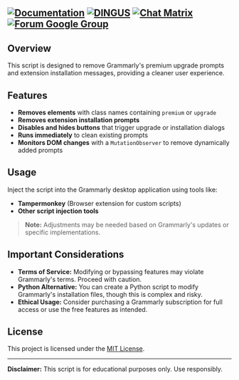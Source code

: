 <a href="https://geotrek.readthedocs.io/" rel="nofollow"><img alt="Documentation" src="https://img.shields.io/badge/Documentation-red.svg" style="max-width:100%;"></a>
<a href="https://demo-admin.geotrek.fr/" rel="nofollow"><img alt="DINGUS" src="https://img.shields.io/badge/Demo-purple.svg" style="max-width:100%;"></a>
<a href="https://matrix.to/#/%23geotrek:matrix.org" rel="nofollow"><img alt="Chat Matrix" src="https://img.shields.io/badge/Chat-blue.svg" style="max-width:100%;"></a>
<a href="https://groups.google.com/g/geotrek-fr" rel="nofollow"><img alt="Forum Google Group" src="https://img.shields.io/badge/Forum-brightgreen.svg" style="max-width:100%;"></a>
---

## Overview
This script is designed to remove Grammarly's premium upgrade prompts and extension installation messages, providing a cleaner user experience.

## Features
- **Removes elements** with class names containing `premium` or `upgrade`
- **Removes extension installation prompts**
- **Disables and hides buttons** that trigger upgrade or installation dialogs
- **Runs immediately** to clean existing prompts
- **Monitors DOM changes** with a `MutationObserver` to remove dynamically added prompts

## Usage
Inject the script into the Grammarly desktop application using tools like:
- **Tampermonkey** (Browser extension for custom scripts)
- **Other script injection tools**

> **Note:** Adjustments may be needed based on Grammarly's updates or specific implementations.

## Important Considerations
- **Terms of Service:** Modifying or bypassing features may violate Grammarly's terms. Proceed with caution.
- **Python Alternative:** You can create a Python script to modify Grammarly's installation files, though this is complex and risky.
- **Ethical Usage:** Consider purchasing a Grammarly subscription for full access or use the free features as intended.

## License
This project is licensed under the [MIT License](LICENSE).

---

**Disclaimer:** This script is for educational purposes only. Use responsibly.



